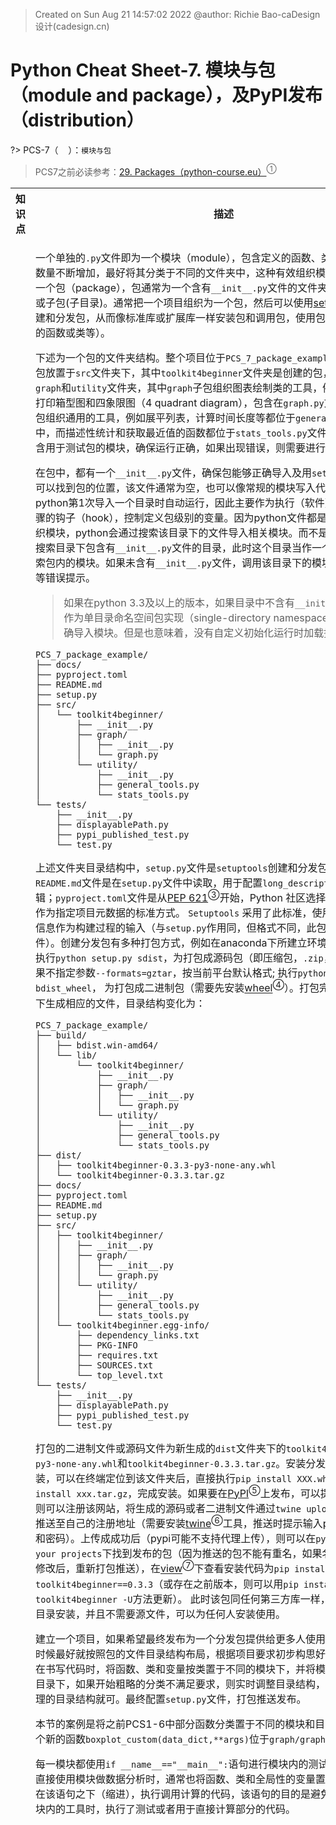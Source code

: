 > Created on Sun Aug 21 14:57:02 2022 @author: Richie Bao-caDesign设计(cadesign.cn)

<style>
  code {
    white-space : pre-wrap !important;
    word-break: break-word;
  }
</style>

# Python Cheat Sheet-7. 模块与包（module and package），及PyPI发布（distribution）


<span style = "color:Teal;background-color:;font-size:20.0pt"></span>

?> PCS-7（&nbsp;&nbsp;&nbsp;&nbsp;）：`模块与包`

> PCS7之前必读参考：[29. Packages（python-course.eu）](https://python-course.eu/python-tutorial/packages.php)<sup>①</sup>

<table style="width:100%">
<tr>
<th style="width:10%"> 知识点 </th>
<th style="width:30%"> 描述 </th>
<th style="width:30%"> 代码段 </th> 
<th style="width:20%"> 运算结果 </th>
<th style="width:10%"> 备注</th> 
</tr>

<tr>
<td> 


</td>
<td>


一个单独的`.py`文件即为一个模块（module），包含定义的函数、类或变量；当模块的数量不断增加，最好将其分类于不同的文件夹中，这种有效组织模块的方式就是创建一个包（package），包通常为一个含有`__init__.py`文件的文件夹，可以包含子模块或子包(子目录)。通常把一个项目组织为一个包，然后可以使用[setuptools](https://pypi.org/project/setuptools/)<sup>②</sup>工具创建和分发包，从而像标准库或扩展库一样安装包和调用包，使用包内的工具（即定义的函数或类等）。

下述为一个包的文件夹结构。整个项目位于`PCS_7_package_example`文件夹下，其中包放置于`src`文件夹下，其中`toolkit4beginner`文件夹是创建的包，包括两个子包`graph`和`utility`文件夹，其中`graph`子包组织图表绘制类的工具，例如自定义样式的打印箱型图和四象限图（4 quadrant diagram），包含在`graph.py`文件中；`utility`子包组织通用的工具，例如展平列表，计算时间长度等都位于`general_tools.py`文件中，而描述性统计和获取最近值的函数都位于`stats_tools.py`文件中。`test`文件夹包含用于测试包的模块，确保运行正确，如果出现错误，则需要进行调试。

在包中，都有一个`__init__.py`文件，确保包能够正确导入及用`setuptools`打包时，可以找到包的位置，该文件通常为空，也可以像常规的模块写入代码，代码会在python第1次导入一个目录时自动运行，因此主要作为执行（软件）包所需初始化步骤的钩子（hook），控制定义包级别的变量。因为python文件都是按目录（子包）组织模块，python会通过搜索该目录下的文件导入相关模块。而不是搜索所有目录，只搜索目录下包含有`__init__.py`文件的目录，此时这个目录当作一个包目录，进而搜索包内的模块。如果未含有`__init__.py`文件，调用该目录下的模块时会引发未找到等错误提示。

> 如果在python 3.3及以上的版本，如果目录中不含有`__init__.py`文件，也可以作为单目录命名空间包实现（single-directory namespace packages），正确导入模块。但是也意味着，没有自定义初始化运行时加载控制变量的代码。

```
PCS_7_package_example/
├── docs/
├── pyproject.toml
├── README.md
├── setup.py
├── src/
│   └── toolkit4beginner/
│       ├── __init__.py
│       ├── graph/
│       │   ├── __init__.py
│       │   └── graph.py
│       └── utility/
│           ├── __init__.py
│           ├── general_tools.py
│           └── stats_tools.py
└── tests/
    ├── __init__.py
    ├── displayablePath.py
    ├── pypi_published_test.py
    └── test.py
```

上述文件夹目录结构中，`setup.py`文件是`setuptools`创建和分发包的配置文件；`README.md`文件是在`setup.py`文件中读取，用于配置`long_description`参数，方便编辑；`pyproject.toml`文件是从[PEP 621](https://peps.python.org/pep-0621/)<sup>③</sup>开始，Python 社区选择 `pyproject.toml` 作为指定项目元数据的标准方式。 `Setuptools` 采用了此标准，使用此文件中包含的信息作为构建过程的输入（与`setup.py`作用同，但格式不同，此包中可以移除该文件）。创建分发包有多种打包方式，例如在anaconda下所建立环境的终端（terminal）执行`python setup.py sdist`，为打包成源码包（即压缩包，`.zip`，`.tar`，`.gz`等，如果不指定参数`--formats=gztar`，按当前平台默认格式; 执行`python setup.py bdist_wheel`， 为打包成二进制包（需要先安装[wheel](https://pypi.org/project/wheel/)<sup>④</sup>）。打包完成后，会在文件夹下生成相应的文件，目录结构变化为：

```
PCS_7_package_example/
├── build/
│   ├── bdist.win-amd64/
│   └── lib/
│       └── toolkit4beginner/
│           ├── __init__.py
│           ├── graph/
│           │   ├── __init__.py
│           │   └── graph.py
│           └── utility/
│               ├── __init__.py
│               ├── general_tools.py
│               └── stats_tools.py
├── dist/
│   ├── toolkit4beginner-0.3.3-py3-none-any.whl
│   └── toolkit4beginner-0.3.3.tar.gz
├── docs/
├── pyproject.toml
├── README.md
├── setup.py
├── src/
│   ├── toolkit4beginner/
│   │   ├── __init__.py
│   │   ├── graph/
│   │   │   ├── __init__.py
│   │   │   └── graph.py
│   │   └── utility/
│   │       ├── __init__.py
│   │       ├── general_tools.py
│   │       └── stats_tools.py
│   └── toolkit4beginner.egg-info/
│       ├── dependency_links.txt
│       ├── PKG-INFO
│       ├── requires.txt
│       ├── SOURCES.txt
│       └── top_level.txt
└── tests/
    ├── __init__.py
    ├── displayablePath.py
    ├── pypi_published_test.py
    └── test.py
```

打包的二进制文件或源码文件为新生成的`dist`文件夹下的`toolkit4beginner-0.3.3-py3-none-any.whl`和`toolkit4beginner-0.3.3.tar.gz`。安装分发包同一般库的安装，可以在终端定位到该文件夹后，直接执行`pip install XXX.whl`或源码包执行`pip install xxx.tar.gz`，完成安装。如果要在[PyPI](https://pypi.org/)<sup>⑤</sup>上发布，可以提供给更多人使用，则可以注册该网站，将生成的源码或者二进制文件通过`twine upload dist/...`方式推送至自己的注册地址（需要安装[twine](https://pypi.org/project/twine/)<sup>⑥</sup>工具，推送时提示输入pypi的注册用户名和密码）。上传成成功后（pypi可能不支持代理上传），则可以在`pypi`网站注册地址的`your projects`下找到发布的包（因为推送的包不能有重名，如果名字已存在，需要修改后，重新打包推送），在[view](https://pypi.org/project/toolkit4beginner/0.3.3/)<sup>⑦</sup>下查看安装代码为`pip install toolkit4beginner==0.3.3`（或存在之前版本，则可以用`pip install toolkit4beginner -U`方法更新）。 此时该包同任何第三方库一样，可以直接在终端根目录安装，并且不需要源文件，可以为任何人安装使用。

建立一个项目，如果希望最终发布为一个分发包提供给更多人使用，则在建立项目的时候最好就按照包的文件目录结构布局，根据项目要求初步构思好基本的分类，然后在书写代码时，将函数、类和变量按类置于不同的模块下，并将模块置于对应的分类目录下，如果开始粗略的分类不满足要求，则实时调整目录结构，只要保持一个包合理的目录结构就可。最终配置`setup.py`文件，打包推送发布。

本节的案例是将之前PCS1-6中部分函数分类置于不同的模块和目录下，并增加了一个新的函数`boxplot_custom(data_dict,**args)`位于`graph/graph.py`模块下。

每一模块都使用`if __name__=="__main__":`语句进行模块内的测试。如果构建包，在直接使用模块做数据分析时，通常也将函数、类和全局性的变量置于该语句之前，而在该语句之下（缩进），执行调用计算的代码，该语句的目的是避免其它模块调用该模块内的工具时，执行了测试或者用于直接计算部分的代码。
</td>
<td>



</td>
<td>



</td>
<td>
</td>
</tr>

<tr>
<td> 

</td>
<td>


* toolkit/setup.py

该配置文件不在交互式解释器中运行，需要在终端中定位到该文件目录后，执行`python setup.py sdist`或`python setup.py bdist_wheel`，完成打包。通常确定包名`name`之后，每次模块发生更新时，修改`version`参数后，重新打包上传至pypi。pypi会将包置于同一个项目下，其下包含每次包更新的版本。参数配置时主要包括两大部分，一部分是项目(版权、管理、版本)信息，例如name, version,license, author,author_email,description,long_description,long_description_content_type和url等；另一部分是打包要求、依赖和包位置等胚子信息，定位包所在目录的packages参数，对python版本有要求的python_requires参数，安装依赖库的 install_requires参数，是否包含额外文件的include_package_data参数等。更多参数可以查看[setuptools documentation](https://setuptools.pypa.io/en/latest/)<sup>⑧</sup>，其中包括[pyproject.toml](https://setuptools.pypa.io/en/latest/userguide/pyproject_config.html)<sup>⑨</sup>配置说明。


</td>
<td>


```python
# -*- coding: utf-8 -*-
"""
Created on Sun Aug 21 14:57:02 2022

@author: Richie Bao-caDesign设计(cadesign.cn)
"""
from setuptools import setup,find_packages,find_namespace_packages

with open("README.md", "r", encoding="utf-8") as fh:
    long_description = fh.read()

setup(name='toolkit4beginner', #应用名，即包名
    version='0.3.3', #版本号
    license="MIT", #版权声明，BSD,MIT
    author='Richie Bao-caDesign设计(cadesign.cn)', #作者名
    author_email='richiebao@outlook.com', #作者邮箱
    description='模块、包和分发文件目录组织结构说明', #描述
    long_description=long_description,
    long_description_content_type="text/markdown",
    url='https://richiebao.github.io/USDA_CH_final',  #项目主页 
    #----------------------------------------------------------------  
    package_dir={"": "src"},
    packages=find_packages(where='src'),#包括安装包内的python包；find_namespace_packages()，和find_packages() ['toolkit4beginner']
    python_requires='>=3.6', #pyton版本控制
    platforms='any',
    install_requires=['matplotlib','statistics','numpy'] #自动安装依赖包（库）
    # include_package_data=True, #如果配置有MANIFEST.in，包含数据文件或额外其它文，该参数配置为True，则一同打包
    )
```

</td>
<td>

</td>
<td>
</td>
</tr>


<tr>
<td> 

</td>
<td>

* toolkit4beginner/graph/graph.py

自定义样式图表打印模块。

</td>
<td>


```python
# -*- coding: utf-8 -*-
"""
Created on Sun Aug 21 15:08:21 2022

@author: Richie Bao-caDesign设计(cadesign.cn)
"""
def boxplot_custom(data_dict,**args):
    '''
    根据matplotlib库的箱型图打印方法，自定义箱型图可调整的打印样式。 

    Parameters
    ----------
    data_dict : dict(list,numerical)
        字典结构形式的数据，键为横坐分类数据，值为数值列表.
    **args : keyword arguments
        可调整的箱型图样式参数包括['figsize',  'fontsize',  'frameOn',  'xlabel',  'ylabel',  'labelsize',  'tick_length',  'tick_width',  'tick_color',  'tick_direction',  'notch',  'sym',  'whisker_linestyle',  'whisker_linewidth',  'median_linewidth',  'median_capstyle'].

    Returns
    -------
    paras : dict
        样式更新后的参数值.

    '''
    import matplotlib.pyplot as plt
    
    #计算值提取
    data_keys=list(data_dict.keys())
    data_values=list(data_dict.values())     
    
    #配置与更新参数
    paras={'figsize':(10,10),
           'fontsize':15,
           'frameOn':['top','right','bottom','left'],
           'xlabel':None,
           'ylabel':None,
           'labelsize':15,
           'tick_length':7,
           'tick_width':3,
           'tick_color':'b',
           'tick_direction':'in',
           'notch':0,
           'sym':'b+',
           'whisker_linestyle':None,
           'whisker_linewidth':None,
           'median_linewidth':None,
           'median_capstyle':'butt'}
    
    # print(paras)
    paras.update(args)
    # print(paras)
    
    #根据参数调整打印图表样式
    plt.rcParams.update({'font.size': paras['fontsize']})
    frameOff=set(['top','right','bottom','left'])-set(paras['frameOn'])
   
 
    #图表打印
    fig, ax=plt.subplots(figsize=paras['figsize'])
    ax.boxplot(data_values,
               notch=paras['notch'],
               sym=paras['sym'],
               whiskerprops=dict(linestyle=paras['whisker_linestyle'],linewidth=paras['whisker_linewidth']),
               medianprops={"linewidth": paras['median_linewidth'],"solid_capstyle": paras['median_capstyle']})
    
    ax.set_xticklabels(data_keys) #配置X轴刻度标签
    for f in frameOff:
        ax.spines[f].set_visible(False) #配置边框是否显示
    
    #配置X和Y轴标签
    ax.set_xlabel(paras['xlabel'])
    ax.set_ylabel(paras['ylabel'])
    
    #配置X和Y轴标签字体大小
    ax.xaxis.label.set_size(paras['labelsize'])
    ax.yaxis.label.set_size(paras['labelsize'])
    
    #配置轴刻度样式
    ax.tick_params(length=paras['tick_length'],
                   width=paras['tick_width'],
                   color=paras['tick_color'],
                   direction=paras['tick_direction'])

    plt.show()    
    return paras

#%%
def four_quadrant_diagram(data_dict,method='mean',**args):
    '''
    绘制四象限图。

    Parameters
    ----------
    data_dict : dict(list)
        字典格式数据，包括两组键值.其中键名将用作轴标签
    method : string, optional
        按照均值（mean）或中位数(median)方式划分四象限. The default is 'mean'.
    **args : keyword arguments
        可调整的图表样式参数包括：['figsize', 'fontsize', 'frameOn', 'crosshair_color', 'crosshair_linstyle', 'crosshair_linewidth', 'labelsize', 'tick_length', 'tick_width', 'tick_color', 'tick_direction', 'dot_color', 'dot_size', 'annotation_position_finetune', 'annotation_fontsize', 'annotation_lable', 'annotation_color'].

    Returns
    -------
    None.

    '''
    import matplotlib as mpl 
    import matplotlib.pyplot as plt
    from statistics import mean,median
    
    #解决中文乱字符的问题
    mpl.rcParams['font.sans-serif']=['SimHei']
    mpl.rcParams['font.serif']=['SimHei']  
    
    #计算值提取
    (key_x,x),(key_y,y)=data_dict.items()    

    #配置与更新参数
    paras={'figsize':(10,10),
           'fontsize':15,
           'frameOn':['top','right','bottom','left'],
           'crosshair_color':'red',
           'crosshair_linstyle':'--',
           'crosshair_linewidth':3,
           'labelsize':15,
           'tick_length':7,
           'tick_width':3,
           'tick_color':'b',
           'tick_direction':'in',
           'dot_color':'k',
           'dot_size':50,
           'annotation_position_finetune':0.5,
           'annotation_fontsize':10,
           'annotation_lable':None,
           'annotation_color':'gray',
           }  
    paras.update(args)
    
    #根据参数调整打印图表样式
    plt.rcParams.update({'font.size': paras['fontsize']})
    frameOff=set(['top','right','bottom','left'])-set(paras['frameOn'])    
    
    #图表打印
    fig, ax=plt.subplots(figsize=paras['figsize'])    
    ax.scatter(x,y,c=paras['dot_color'],s=paras['dot_size'])
    
    crosshair_color=paras['crosshair_color']
    crosshair_linestyle=paras['crosshair_linstyle']
    crosshair_linewidth=paras['crosshair_linewidth']
    if method=='mean':
        ax.axhline(y=mean(y), color=crosshair_color, linestyle=crosshair_linestyle, linewidth=crosshair_linewidth)           
        ax.axvline(x=mean(x), color=crosshair_color, linestyle=crosshair_linestyle, linewidth=crosshair_linewidth)     
    elif method=='median':
        plt.axhline(y=median(y), color=crosshair_color, linestyle=crosshair_linestyle, linewidth=crosshair_linewidth)           
        plt.axvline(x=median(x), color=crosshair_color, linestyle=crosshair_linestyle, linewidth=crosshair_linewidth)     

    for f in frameOff:
        ax.spines[f].set_visible(False) #配置边框是否显示  
        
    #标注点    
    if paras['annotation_lable']:
        annotations=paras['annotation_lable']
    else:
        annotations=list(range(len(x)))
        
    annotation_position_finetune=paras['annotation_position_finetune']
    for label,x,y in zip(annotations,x,y):
        ax.annotate(label,(x+annotation_position_finetune,y+annotation_position_finetune),
                    fontsize=paras['annotation_fontsize'],
                    color=paras['annotation_color'])
        
    #配置X和Y轴标签
    ax.set_xlabel(key_x)
    ax.set_ylabel(key_y)  

    #配置X和Y轴标签字体大小
    ax.xaxis.label.set_size(paras['labelsize'])
    ax.yaxis.label.set_size(paras['labelsize'])
    
    #配置轴刻度样式
    ax.tick_params(length=paras['tick_length'],
                   width=paras['tick_width'],
                   color=paras['tick_color'],
                   direction=paras['tick_direction'])      
    
    plt.tight_layout()
    plt.show() 

# four_quadrant_diagram(test_EC_scores,
#                       # method='median',
#                       figsize=(15,15),
#                       fontsize=23,
#                       frameOn=['bottom','left'],
#                       labelsize='30',
#                       dot_size=200,
#                       annotation_fontsize=30,
#                       annotation_lable=test_names,
#                       )      
#%%    

if __name__=="__main__":
    #模块内测试
    #A_测试-boxplot_custom(data_dict,**args)
    #%%
    test_score_lst_dic={'English': [90, 81, 73, 97, 85, 60, 74, 64, 72, 67, 87, 78, 85, 96, 77, 100, 92, 86], 
                        'Chinese': [71, 90, 79, 70, 67, 66, 60, 83, 57, 85, 93, 89, 78, 74, 65, 78, 53, 80], 
                        'history': [73, 61, 74, 47, 49, 87, 69, 65, 36, 7, 53, 100, 57, 45, 56, 34, 37, 70], 
                        'biology': [59, 73, 47, 38, 63, 56, 75, 53, 80, 50, 41, 62, 44, 26, 91, 35, 53, 68]}
    _=boxplot_custom(test_score_lst_dic,
                   figsize=(15,10),
                   fontsize=23,
                   frameOn=['bottom','left'],
                   xlabel='subject',
                   ylabel='score',
                   labelsize='30',
                   tick_color='r',
                   notch=1,
                   sym='rs',
                   whisker_linestyle='--',
                   whisker_linewidth=5,
                   median_linewidth=5
                  )
    #%%
    #B_测试-four_quadrant_diagram(data_dict,method='mean',**args)
    test_EC_scores={'English': [90, 81, 73, 97, 85, 60, 74, 64, 72, 67, 87, 78, 85, 96, 77, 100, 92, 86], 
                   'Chinese': [71, 90, 79, 70, 67, 66, 60, 83, 57, 85, 93, 89, 78, 74, 65, 78, 53, 80], }
    test_names=['Mason', 'Reece', 'A', 'B', 'C', 'D', 'E', 'F', 'G', 'H', 'I', 'J', 'K', 'L', 'M', 'N', 'O', 'P']
    four_quadrant_diagram(test_EC_scores,
                          # method='median',
                          figsize=(15,15),
                          fontsize=23,
                          frameOn=['bottom','left'],
                          labelsize='30',
                          dot_size=200,
                          annotation_fontsize=30,
                          annotation_lable=test_names,
                          )   
    #%%
```


</td>
<td>

<img src="./imgs/pcs_imgs/pcs_7_01.png" height='auto' width='auto' title="caDesign">

<img src="./imgs/pcs_imgs/pcs_7_02.png" height='auto' width='auto' title="caDesign">

</td>
<td>
</td>
</tr>


<tr>
<td> 

</td>
<td>

* toolkit4beginner/utility/general_tools.py

一般常用工具模块。

</td>
<td>


```python
# -*- coding: utf-8 -*-
"""
Created on Sun Aug 21 18:35:24 2022

@author: Richie Bao-caDesign设计(cadesign.cn)
"""
#展平嵌套列表，返回列表
flatten_lst=lambda lst: [m for n_lst in lst for m in flatten_lst(n_lst)] if type(lst) is list else [lst]

def flatten_lst_generator(lst):
    '''
    展平嵌套列表，返回迭代对象。

    Parameters
    ----------
    lst : list
        嵌套列表.

    Yields
    ------
    iterable object
        嵌套列表展平后的迭代对象.

    '''
    try: #使用语句try/except捕捉异常
        for n_lst  in lst: 
             for m in flatten_lst_generator(n_lst):
                yield m
               
    except:  
        yield lst

def infinite_generator():
    '''
    无穷整数生成器。

    Yields
    ------
    i : int
        整数值.

    '''
    i=0
    while True:
        i+=1
        yield i
        
def recursive_factorial(n):
    '''
    阶乘计算。

    Parameters
    ----------
    n : int
        阶乘计算的末尾值.

    Returns
    -------
    int
        阶乘计算结果.

    '''
    if n==1:
        return 1
    else:
        return n*recursive_factorial(n-1)

def start_time():
    '''
    获取当前时间

    Returns
    -------
    start_time : datetime
        返回当前时间.

    '''
    import datetime
    
    start_time=datetime.datetime.now()
    print("start time:",start_time)
    return start_time

def duration(start_time):
    '''
    配合start_time()使用。计算时间长度。

    Parameters
    ----------
    start_time : datetime
        用于计算时间长度的开会时间.

    Returns
    -------
    None.

    '''
    import datetime
    
    end_time=datetime.datetime.now()
    print("end time:",end_time)
    duration=(end_time-start_time).seconds/60
    print("Total time spend:%.2f minutes"%duration)            

if __name__=="__main__":
    #模块内测试
    #A_测试-flatten_lst
    #%%
    nested_lst=[['A','B',['C','D'],'E'],[6,[7,8,[9]]]]  
    print(flatten_lst(nested_lst))       
    #%%
    #B_测试-flatten_lst_generator(lst)
    fl=flatten_lst_generator(nested_lst)
    print(list(fl))
    #%%
    #C_测试-infinite_generator()
    inf=infinite_generator()
    print(next(inf))    
    print(next(inf)) 
    #%%
    #D_测试-recursive_factorial(n)
    print(recursive_factorial(6))
    #%%
    #E_测试-start_time();duration(start_time)
    s_t=start_time()
    for i in range(10**8):value=i
    duration(s_t)    
    #%%

```

</td>
<td>

    ['A', 'B', 'C', 'D', 'E', 6, 7, 8, 9]
    ['A', 'B', 'C', 'D', 'E', 6, 7, 8, 9]
    1
    2
    720
    start time: 2022-08-21 23:16:51.631636
    end time: 2022-08-21 23:17:04.243942
    Total time spend:0.20 minutes
 

</td>
<td>
</td>
</tr>


<tr>
<td> 

</td>
<td>

* toolkit4beginner/utility/stats_tools.py

统计类工具模块。


</td>
<td>


```python
# -*- coding: utf-8 -*-
"""
Created on Sun Aug 21 18:56:45 2022

@author: Richie Bao-caDesign设计(cadesign.cn)
"""

def descriptive_statistics(data,measure=None,decimals=2):
    '''
    计算给定数值列表的描述性统计值，包括数量、均值、标准差、方差、中位数、众数、最小值和最大值。
    
    
    Parameters
    ----------
    data : list(numerical)
        待统计的数值列表.
    measure : str, optional
        包括：'count', 'mean', 'std', 'variance', 'median', 'mode', 'min', 'max'. The default is None.
    decimals : int, optional
        小数位数. The default is 2.

    Returns
    -------
    dict
        如果不给定参数measure，则以字典形式返回所有值；否则返回给定measure对应值的表述字符串.

    '''
    import statistics
    
    d_s={
        'count':len(data), #样本数
        'mean':round(statistics.mean(data),decimals), #均值
        'std':round(statistics.stdev(data),decimals), #标准差
        'variance': round(statistics.variance(data),decimals), #方差 
        'median':statistics.median(data), #中位数
        'mode':statistics.mode(data), #众数
        'min':min(data), #最小值
        'max':max(data), #最大值        
        }
    
    if measure:
        return '{}={}'.format(measure,d_s[measure])
    else:
        return d_s
    
def value2values_comparison(x,lst):
    '''
    判断给定的一个值是否在一个列表中，如果在，则返回给定值；如果不在，则返回列表中与其差值绝对值最小的值。

    Parameters
    ----------
    x : numerical
        数值.
    lst : list(numerical)
        用于寻找给定值的参考列表.

    Returns
    -------
    numerical
        列表中最接近给定值的值.

    '''
    import numpy as np
    
    lst_mean=np.mean(lst)
    abs_difference_func=lambda value:abs(x)
    comparisonOF2values=lambda v1,v2:print('x is higher than the average %s of the list.'%lst_mean) if v1>v2 else print('x is lower than the average %s of the list.'%lst_mean)    
        
    if x in lst:
        print("%s in the given list."%x)
        comparisonOF2values(x,lst_mean)   
        return x
    else:
        print('%.3f is not in the list.'%x)
        closest_value=min(lst,key=abs_difference_func)
        print('the nearest value to %s is %s.'%(x,closest_value))
        print("_"*50)
        comparisonOF2values(closest_value,lst_mean)    
        return closest_value
    
    
if __name__=='__main__':  
    #%%
    #A_测试-descriptive_statistics(data,measure=None,decimals=2)
    ranmen_price_lst=[700,850,600,650,980,750,500,890,880,
                     700,890,720,680,650,790,670,680,900,
                     880,720,850,700,780,850,750,780,590,
                     650,580,750,800,550,750,700,600,800,
                     800,880,790,790,780,600,690,680,650,
                     890,930,650,777,700]
    d_s_1=descriptive_statistics(ranmen_price_lst)
    print(d_s_1)
    print('--'*30)
    d_s_2=descriptive_statistics(ranmen_price_lst,'std')
    print(d_s_2)
    d_s_3=descriptive_statistics(ranmen_price_lst,measure='mean',decimals=1)
    print(d_s_3)
    #%%
    #B_测试-value2values_comparison(x,lst)
    ranmen_price_lst=[700,850,600,650,980,750,500,890,880,700,890,720,680,650,790,670,680,900,880,720,850,700,780,850,750,
     80,590,650,580,750,800,550,750,700,600,800,800,880,790,790,780,600,690,680,650,890,930,650,777,700]
    price_x=200.68    
    price_x_closestValue=value2values_comparison(price_x,ranmen_price_lst)    
    print(price_x_closestValue)
    #%%

```

</td>
<td>

    {'count': 50, 'mean': 743.34, 'std': 108.26, 'variance': 11720.64, 'median': 750.0, 'mode': 700, 'min': 500, 'max': 980}
    ------------------------------------------------------------
    std=108.26
    mean=743.3
    200.680 is not in the list.
    the nearest value to 200.68 is 700.
    __________________________________________________
    x is lower than the average 729.34 of the list.
    700
    


</td>
<td>
</td>
</tr>

<tr>
<td> 

</td>
<td>

* toolkit4beginner/test/test.py

如果打包推送至`PyPI`上发布，并通过`pip install toolkit4beginner==0.3.3`或`pip install toolkit4beginner -U`安装，则可以使用该包的工具。首先是通过一行调入语句`import toolkit4beginner`简单的测试，是否包已经正确安装，如果没有提示错误，则已正确安装并调入，否则需要确认之前大安装步骤是否正确，或者源码和打包的整个流程中是否有疏漏，从新安装或者调试后重新打包，以新版本（配置`version`参数）发布后再安装或更新包。


</td>
<td>

```python
import toolkit4beginner
```

</td>
<td>



</td>
<td>
</td>
</tr>


<tr>
<td> 

</td>
<td>

下述测试代码是对具体模块的测试。在模块调入方式上，选择了不同的调入方式，包括`from toolkit4beginner.graph import graph`，从子包（子目录）中调入一个模块；`from toolkit4beginner.utility.general_tools import flatten_lst`，从子包的模块中调入一个方法（函数）；`from toolkit4beginner.utility.stats_tools import *`，一次性调入一个模块中的所有方法。也可以使用`import toolkit4beginner as t4b`，或者`from toolkit4beginner.utility.general_tools import flatten_lst as FL`等方式为调入的对象重新命名，这尤其适合于有同名的文件或方法，避免同名冲突。


</td>
<td>


```python
# -*- coding: utf-8 -*-
"""
Created on Sun Aug 21 15:23:51 2022

@author: Richie Bao-caDesign设计(cadesign.cn)
"""
#测试
#%%
from toolkit4beginner.graph import graph

test_score_lst_dic={'English': [90, 81, 73, 97, 85, 60, 74, 64, 72, 67, 87, 78, 85, 96, 77, 100, 92, 86], 
                    'Chinese': [71, 90, 79, 70, 67, 66, 60, 83, 57, 85, 93, 89, 78, 74, 65, 78, 53, 80], 
                    'history': [73, 61, 74, 47, 49, 87, 69, 65, 36, 7, 53, 100, 57, 45, 56, 34, 37, 70], 
                    'biology': [59, 73, 47, 38, 63, 56, 75, 53, 80, 50, 41, 62, 44, 26, 91, 35, 53, 68]}
_=graph.boxplot_custom(test_score_lst_dic,
               figsize=(15,10),
               fontsize=23,
               frameOn=['bottom','left'],
               xlabel='subject',
               ylabel='score',
               labelsize='30',
               tick_color='r',
               notch=1,
               sym='rs',
               whisker_linestyle='--',
               whisker_linewidth=5,
               median_linewidth=5
              )
#%%
test_EC_scores={'English': [90, 81, 73, 97, 85, 60, 74, 64, 72, 67, 87, 78, 85, 96, 77, 100, 92, 86], 
               'Chinese': [71, 90, 79, 70, 67, 66, 60, 83, 57, 85, 93, 89, 78, 74, 65, 78, 53, 80], }
test_names=['Mason', 'Reece', 'A', 'B', 'C', 'D', 'E', 'F', 'G', 'H', 'I', 'J', 'K', 'L', 'M', 'N', 'O', 'P']
graph.four_quadrant_diagram(test_EC_scores,
                      # method='median',
                      figsize=(15,15),
                      fontsize=23,
                      frameOn=['bottom','left'],
                      labelsize='30',
                      dot_size=200,
                      annotation_fontsize=30,
                      annotation_lable=test_names,
                      ) 
#%%
from toolkit4beginner.utility.general_tools import flatten_lst

nested_lst=[['A','B',['C','D'],'E'],[6,[7,8,[9]]]]  
print(flatten_lst(nested_lst))  
#%%
from toolkit4beginner.utility.stats_tools import *

ranmen_price_lst=[700,850,600,650,980,750,500,890,880,700,890,720,680,650,790,670,680,900,880,720,850,700,780,850,750,
 80,590,650,580,750,800,550,750,700,600,800,800,880,790,790,780,600,690,680,650,890,930,650,777,700]
price_x=200.68    
price_x_closestValue=value2values_comparison(price_x,ranmen_price_lst)    
print(price_x_closestValue)
#------------------------------------------------------------------------------
ranmen_price_lst=[700,850,600,650,980,750,500,890,880,
                 700,890,720,680,650,790,670,680,900,
                 880,720,850,700,780,850,750,780,590,
                 650,580,750,800,550,750,700,600,800,
                 800,880,790,790,780,600,690,680,650,
                 890,930,650,777,700]
d_s_1=descriptive_statistics(ranmen_price_lst)
print(d_s_1)
print('--'*30)
d_s_2=descriptive_statistics(ranmen_price_lst,'std')
print(d_s_2)
d_s_3=descriptive_statistics(ranmen_price_lst,measure='mean',decimals=1)
print(d_s_3)
#%%
```

</td>
<td>

<img src="./imgs/pcs_imgs/pcs_7_03.png" height='auto' width='auto' title="caDesign">

<img src="./imgs/pcs_imgs/pcs_7_04.png" height='auto' width='auto' title="caDesign">

    ['A', 'B', 'C', 'D', 'E', 6, 7, 8, 9]
    200.680 is not in the list.
    the nearest value to 200.68 is 700.
    __________________________________________________
    x is lower than the average 729.34 of the list.
    700
    {'count': 50, 'mean': 743.34, 'std': 108.26, 'variance': 11720.64, 'median': 750.0, 'mode': 700, 'min': 500, 'max': 980}
    ------------------------------------------------------------
    std=108.26
    mean=743.3


</td>
<td>
</td>
</tr>




</table>

---

注释（Notes）：

① 29. Packages（python-course.eu），（<https://python-course.eu/python-tutorial/packages.php>）。

② setuptools，（<https://pypi.org/project/setuptools/>）。

③ PEP 621 – Storing project metadata in pyproject.toml，（<https://peps.python.org/pep-0621/>）。

④ wheel，（<https://pypi.org/project/wheel/>）。

⑤ PyPI.Find, install and publish Python packages with the Python Package Index，（<https://pypi.org/>）。

⑥ twine，用于在 PyPI 上发布 Python 包的实用程序（<https://pypi.org/project/twine/>）。

⑦ toolkit4beginner，（<https://pypi.org/project/toolkit4beginner/0.3.3/>）。

⑧ setuptools documentation，（<https://setuptools.pypa.io/en/latest/>）。

⑨ Configuring setuptools using pyproject.toml files，（<https://setuptools.pypa.io/en/latest/userguide/pyproject_config.html>）。


<a href="/ipynb/PCS_7_模块与包_module_package.ipynb" >PC7-ipynb download</a>